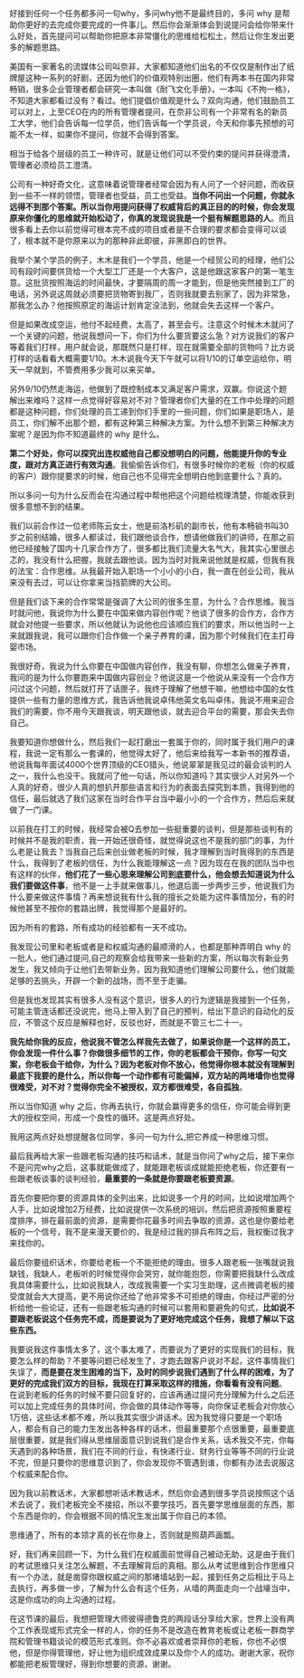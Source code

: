 好接到任何一个任务都多问一句why，多问why他不是最终目的，多问 why 是帮助你更好的去完成你要完成的一件事儿。然后你会渐渐体会到说提问会给你带来什么好处，首先提问可以帮助你把原本非常僵化的思维给松松土，然后让你生发出更多的解题思路。

美国有一家著名的流媒体公司叫奈非，大家都知道他们出名的不仅仅是制作出了纸牌屋这种一系列的好剧，还因为他们的价值观特别出圈，他们有两本书在国内非常畅销，很多企业管理者都会研究一本叫做《耐飞文化手册》，一本叫《不拘一格》，不知道大家都看过没有？看过。他们提倡价值观是什么？双向沟通，他们鼓励员工可以对上，上至CEO在内的所有管理者提问，在奈非公司有一个非常有名的新员工大学，他们会告诉每一位学员，他们告诉每一个学员说，今天和你事先预想的可能不太一样，如果你不提问，你就不会得到答案。

相当于给各个层级的员工一种许可，就是让他们可以不受约束的提问并获得澄清，管理者必须给员工澄清。

公司有一种好奇文化，这意味着说管理者经常会因为有人问了一个好问题，而收获到一些不一样的领悟，管理者也受益，员工也受益。**当你不问出一个问题，你就永远得不到那个答案。所以当你用提问获得了权威背后的真正目的的时候，你会发现原来你僵化的思维就开始松动了，你真的发现说我是一个挺有解题思路的人**。而且很多看上去你以前觉得可根本完不成的项目或者是不合理的要求都会变得可以谈了，根本就不是你原来以为的那种非此即彼，非黑即白的世界。

我举个某个学员的例子，木木是我们一个学员，他是一个经贸公司的经理，他们公司有段时间要供货给一个大型工厂还是一个大客户，这是他跟这家客户的第一笔生意。这批货按照海运的时间最快，才要隔周的周一才能到，但是他突然接到工厂的电话，另外说这周就必须要把货物寄到我厂，否则我就要去别家了，因为非常急，那我怎么办？他按照原定的海运计划肯定没法到，他就会失去这样一个客户。

但是如果改成空运，他付不起经费，太高了，甚至会亏。注意这个时候木木就问了一个关键的问题，他说我想问一下，你们为什么要货要这么急？对方说我们的客户等着我们打样，用户就会说，那既然只是打样，现在就需要全部的货物吗？比方说打样的话看看大概需要1/10。木木说我今天下午就可以将1/10的订单空运给你，明天一早就到，不管费用多少我可以来买单。

另外9/10仍然走海运，他做到了既控制成本又满足客户需求，双赢。你说这个题解出来难吗？这样一点觉得好容易对不对？管理者你们大量的在工作中处理的问题都是这种问题，你们处理的员工递到你们手里的一些问题，你们如果是职场人，是员工，你们解不出那个题，都有这种第三种解决方案。为什么想不到第三种解决方案呢？是因为你不知道最终的 why 是什么。

**第二个好处，你可以探究出连权威他自己都没想明白的问题，他能提升你的专业度，跟对方真正进行有效沟通**。我偷偷告诉你们，有很多时候你的老板（你的权威的客户）跟你提要求的时候，他自己也不见得完全想明白他到底要什么？真的。

所以多问一句为什么反而会在沟通过程中帮他把这个问题给梳理清楚，你能收获到很多意想不到的结果。

我们以前合作过一位老师陈云女士，他是前洛杉矶的副市长，他有本畅销书叫30岁之前别结婚，很多人都读过，我们跟他谈合作，想请他做我们的讲师，在那之前他已经接触了国内十几家合作方了，很多都比我们流量大名气大，我其实心里很忐忑的，我没有什么把握，我就去跟他谈。因为当时对我来说他就是权威，但我有我的法宝：合作思维。从我最开始入职场一个小小的小白，我一直在创业公司，我从来没有去过，可以让你拿来当挡箭牌的大公司。

但是我们谈下来的合作常常是强调了大公司的很多生意，为什么？合作思维。我当时就问他，我说你为什么要在中国来做内容创作呢？他谈了很多的合作方，合作方就会对他提一些要求，所以他就认为说他也应该顺应我们的要求，所以他当时一上来就跟我说，我可以跟你们合作做一个亲子养育的课，因为那个时候我们在主打母婴市场。

我很好奇，我说为什么你要在中国做内容创作，我没有聊，你想怎么做亲子养育，我问的是为什么你要跑来中国做内容创业？他说这是一个他说从来没有一个合作方问过这个问题，然后就打开了话匣子，我终于理解了他想干嘛，他想给中国的女性提供一些有力量的思维方式，我告诉他我说卓伟他英文名叫卓伟，我说不用来迎合我们的需要，你不用今天跟我谈，明天跟他谈，就去迎合平台的需要，那会失去你自己。

我要知道你想做什么，然后我们一起打磨出一套属于你的，同时属于我们用户的课程，我说一定有那么一套课的，他觉得太好了，他后来给我写一本新书的推荐语，他说我每年面试4000个世界顶级的CEO猎头，他说翠翠是我见过的最会谈判的人之一，我什么也没干。我就问了他一句话，所以你知道吗？其实很少人对另外一个人真的好奇，很少人真的想扒开那些语言和行为的表面去探究到本质，我得到他的信任，最后就选了我们这家在当时合作平台当中最小小的一个合作方，然后后来就做了一门课。

以前我在打工的时候，我经常会被Q去参加一些挺重要的谈判，但是那些谈判有的时候并不是我的职责，我一开始还很奇怪，就觉得说这也不是我的部门的事，为什么老是让我去？当我自己后来创业做老板的时候，我才理解到当时我得到的东西是什么，我得到了老板的信任，为什么我能理解这一点？因为现在在我的团队当中也有这样的伙伴，**他们花了一些心思来理解公司到底要什么，他会想去知道说为什么我们要做这件事**，他不是一上手就来做事儿，他退后面一步两步三步，他说我们为什么要来做这件事情？再来想说我有什么我的擅长之处能为这件事情加分，有的时候他甚至不按你的套路出牌，我觉得那个是最好的。

因为所有的套路，所有成功的经验都有一天不成功。

我发现公司里和老板或者是和权威沟通的最顺滑的人，也都是那种弄明白 why 的一批人，他们通过提问,自己的观察会给我带来一些新的方案，所以每次有新业务发生，我又倾向于让他们去带新业务，因为我知道他们理解公司要什么，他们就能足够的去挑头，开辟一个新的战场，而不至于走骗。

但是我也发现其实有很多人没有这个意识，很多人的行为逻辑是我接到一个任务，可能主管连话都还没说完，他马上带入到了自己的预判，给出下意识的自动化的反应，不管这个反应是解释也好，反驳也好，而就是不管三七二十一。

**我先给你我的反应，他说我不管怎么样我先去做了，如果说你是一个这样的员工，你会发现一件什么事？你做很多细节的工作，你的老板都会干预你，你写一句文案，你老板会干给你，为什么？因为老板对你不放心，他觉得你根本就没有理解到最底下我要的是什么，所以你每一个动作都有可能偏掉，双方站的两堵墙你也觉得很难受，对不对？觉得你完全不被授权，双方都很难受，各自孤独**。

所以当你知道 why 之后，你再去执行，你就会赢得更多的信任，你可能会得到更大的授权空间，形成一个良性的循环。这是两点好处。

我用这两点好处想提醒各位同学，多问一句为什么,把它养成一种思维习惯。

最后我再给大家一些跟老板沟通的技巧和话术，就是当你问了why之后，接下来你不是问完why之后，这事就能做成了，就能跟老板谈成就能拒绝老板，你还要有一些跟老板谈事的谈判经验，**最重要的一条就是你要跟老板要资源**。

首先你要把你要的资源具体的全列出来，比如说多一个月的时间，比如说增加两个人手，比如说增加2万经费，比如说提供一次系统的培训，然后把资源按照重要程度排序，排在最前面的资源，是需要你花最多时间去争取的资源，这也是你要给老板的一个信号，我不是来漫天要价的，我是经过我的排兵布阵之后，我权衡过我才来找你的。

最后你要组织话术，你要给老板一个不能拒绝的理由。很多人跟老板一张嘴就说我缺钱，我缺人，老板听的时候觉得你会哭穷，就你能抱怨，你需要把我缺什么改成我具体需要什么，比如说我缺人，改成我需要一个实习生助理，这点微调老板的接受度就会大大提高，更不用说你还给了他非常多不可拒绝的理由，你经过严密的分析给他一些论证，还有一些跟老板沟通的时候可以套用和要避免的句式，**比如说不要跟老板说这个任务完不成，而是要说为了更好地完成这个任务，我想了解以下这些东西。**

我要说我这件事情太多了，这个事太难了，而要说为了更好的实现我们的目标，我要怎么样的帮助？不要等问题已经发生了，才跑去跟客户说对不起，这件事情我们失误了，**而是要在发生困难的当下，及时的同步说我们遇到了什么样的困难，为了更好的完成我们双方的目标，我现在打算采取这样的措施，你看看有没有问题**。
在说到老板的任务的时候不要只回复好的，应该再通过提问充分理解为什么之后还可以加上完成任务的具体时间，你会做的具体动作等等，向你保证老板会对你放心1万倍，这些话术都不难，所以我其实很少讲话术。因为我觉得只要是一个职场人，都会有自己的能力生发出各种各样的话术，但最重要那个点很重要，最重要底层很重要，就是我们得从思维层面意识到说我们是合作关系，话术我交不完，你每天遇到的各种场景，我们在不同的行业，有快递行业、财务行业等等不同的行业说不完，但是只要你的思维意识到了，你会发现你不管遇到谁，你都有办法去说服这个权威来配合你。

因为我以前教话术，大家都想听话术教话术，然后你会遇到很多学员说按照这个话术去说了，我们老板完全不接招，所以不要学技巧，首先要学思维层面的东西，那个东西是你的，你会根据不同的情况生发出属于你自己的本领。

思维通了，所有的本领才真的长在你身上，否则就是照葫芦画瓢。

好，我们再来回顾一下，为什么我们在权威面前觉得自己被动无助，这是由于我们的考试思维只关注怎么解题，不去理解背后的真相。那么从考试思维到合作思维只有一个办法，就是凿穿你跟权威之间的那堵墙站到一起，接到任务之后相比于马上去执行，再多做一步，了解为什么会有这个任务，从墙的两面走向一个战壕当中，这是你成功的向上沟通的过程。

在这节课的最后，我想把管理大师彼得德鲁克的两段话分享给大家，世界上没有两个工作表现或形式完全一样的人，你的任务不是改造在教育老板或让老板一群商学院和管理书籍谈论的模范形式准则。你不必喜欢或者崇拜你的老板，你也不必恨他，但是你得管理他，好让他为组织成效成果以及你个人的成功。谢谢大家，祝你都能把老板管理好，得到你想要的资源，谢谢。